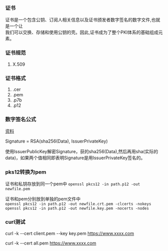 
### 证书

证书是一个包含公钥、订阅人相关信息以及证书颁发者数字签名的数字文件,也就是一个让  
我们可以交换、存储和使用公钥的壳。因此,证书成为了整个PKI体系的基础组成元素。


### 证书规范

1. X.509

### 证书格式

1. .cer
2. .pem
3. .p7b
4. .p12


### 数字签名公式

[资料](http://www.ruanyifeng.com/blog/2011/08/what_is_a_digital_signature.html)

Signature = RSA(sha256(Data), IssuerPrivateKey)

使用IssuerPublicKey解密Signature，获的sha256(Data),然后再用sha(实际的data)，如果两个值相同即表明Signature是用IssuerPrivateKey签名的。


### pks12转换为pem

证书和私钥存放到同一个pem中 `openssl pkcs12 -in path.p12 -out newfile.pem`  


证书和pem分别放到单独的pem文件中  
`openssl pkcs12 -in path.p12 -out newfile.crt.pem -clcerts -nokeys`  
`openssl pkcs12 -in path.p12 -out newfile.key.pem -nocerts -nodes`


### curl测试


curl -k --cert client.pem --key key.pem https://www.xxxx.com

curl -k --cert all.pem  https://www.xxxx.com

